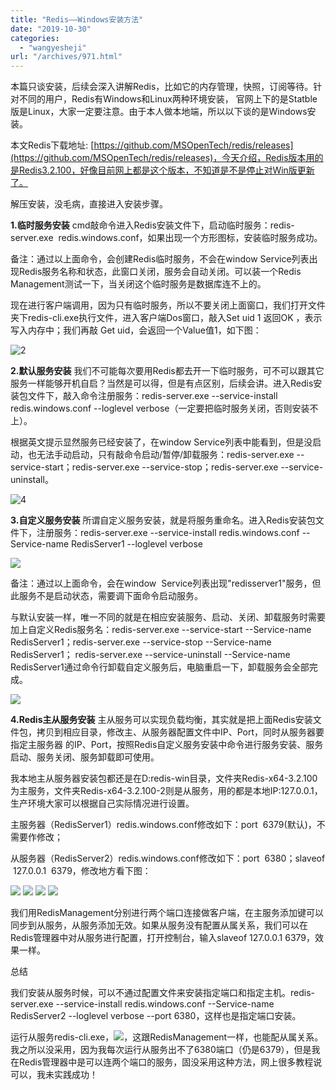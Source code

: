 ```yaml
---
title: "Redis——Windows安装方法"
date: "2019-10-30"
categories: 
  - "wangyesheji"
url: "/archives/971.html"
---
```


本篇只谈安装，后续会深入讲解Redis，比如它的内存管理，快照，订阅等待。针对不同的用户，Redis有Windows和Linux两种环境安装， 官网上下的是Statble版是Linux，大家一定要注意。由于本人做本地端，所以以下谈的是Windows安装。

本文Redis下载地址: [](https://github.com/MSOpenTech/redis/releases)[https://github.com/MSOpenTech/redis/releases](https://github.com/MSOpenTech/redis/releases)，今天介绍，Redis版本用的是Redis3.2.100，好像目前网上都是这个版本，不知道是不是停止对Win版更新了。

解压安装，没毛病，直接进入安装步骤。

**1.临时服务安装** cmd敲命令进入Redis安装文件下，启动临时服务：redis-server.exe  redis.windows.conf，如果出现一个方形图标，安装临时服务成功。

备注：通过以上面命令，会创建Redis临时服务，不会在window Service列表出现Redis服务名称和状态，此窗口关闭，服务会自动关闭。可以装一个Redis Management测试一下，当关闭这个临时服务是数据库连不上的。

现在进行客户端调用，因为只有临时服务，所以不要关闭上面窗口，我们打开文件夹下redis-cli.exe执行文件，进入客户端Dos窗口，敲入Set uid 1 返回OK ，表示写入内存中；我们再敲 Get uid，会返回一个Value值1，如下图：

![2](http://img-cloud.zhoujie218.top/wp-content/uploads/2019/10/redis——windows安装方法20191030.jpg)

**2.默认服务安装** 我们不可能每次要用Redis都去开一下临时服务，可不可以跟其它服务一样能够开机自启？当然是可以得，但是有点区别，后续会讲。进入Redis安装包文件下，敲入命令注册服务：redis-server.exe --service-install redis.windows.conf --loglevel verbose（一定要把临时服务关闭，否则安装不上）。

根据英文提示显然服务已经安装了，在window Service列表中能看到，但是没启动，也无法手动启动，只有敲命令启动/暂停/卸载服务：redis-server.exe --service-start；redis-server.exe --service-stop；redis-server.exe --service-uninstall。

![4](http://img-cloud.zhoujie218.top/wp-content/uploads/2019/10/redis——windows安装方法20191030-1.jpg)

**3.自定义服务安装** 所谓自定义服务安装，就是将服务重命名。进入Redis安装包文件下，注册服务：redis-server.exe --service-install redis.windows.conf --Service-name RedisServer1 --loglevel verbose

![](http://img-cloud.zhoujie218.top/wp-content/uploads/2019/10/redis——windows安装方法20191030-2.jpg)

备注：通过以上面命令，会在window  Service列表出现"redisserver1"服务，但此服务不是启动状态，需要调下面命令启动服务。

与默认安装一样，唯一不同的就是在相应安装服务、启动、关闭、卸载服务时需要加上自定义Redis服务名：redis-server.exe --service-start --Service-name RedisServer1；redis-server.exe --service-stop --Service-name RedisServer1； redis-server.exe --service-uninstall --Service-name RedisServer1通过命令行卸载自定义服务后，电脑重启一下，卸载服务会全部完成。

![](http://img-cloud.zhoujie218.top/wp-content/uploads/2019/10/redis——windows安装方法20191030.png)

**4.Redis主从服务安装** 主从服务可以实现负载均衡，其实就是把上面Redis安装文件包，拷贝到相应目录，修改主、从服务器配置文件中IP、Port，同时从服务器要指定主服务器 的IP、Port，按照Redis自定义服务安装中命令进行服务安装、服务启动、服务关闭、服务卸载即可使用。

我本地主从服务器安装包都还是在D:redis-win目录，文件夹Redis-x64-3.2.100为主服务，文件夹Redis-x64-3.2.100-2则是从服务，用的都是本地IP:127.0.0.1，生产环境大家可以根据自己实际情况进行设置。

主服务器（RedisServer1）redis.windows.conf修改如下：port  6379(默认)，不需要作修改；

从服务器（RedisServer2）redis.windows.conf修改如下：port  6380；slaveof  127.0.0.1  6379，修改地方看下图：

![](http://img-cloud.zhoujie218.top/wp-content/uploads/2019/10/redis——windows安装方法20191030-1.png) ![](http://img-cloud.zhoujie218.top/wp-content/uploads/2019/10/redis——windows安装方法20191030-2.png) ![](http://img-cloud.zhoujie218.top/wp-content/uploads/2019/10/redis——windows安装方法20191030-3.png) ![](http://img-cloud.zhoujie218.top/wp-content/uploads/2019/10/redis——windows安装方法20191030-4.png)

我们用RedisManagement分别进行两个端口连接做客户端，在主服务添加键可以同步到从服务，从服务添加无效。如果从服务没有配置从属关系，我们可以在Redis管理器中对从服务进行配置，打开控制台，输入slaveof 127.0.0.1 6379，效果一样。

总结

我们安装从服务时候，可以不通过配置文件来安装指定端口和指定主机。redis-server.exe --service-install redis.windows.conf --Service-name RedisServer2 --loglevel verbose --port 6380，这样也是指定端口安装。

运行从服务redis-cli.exe，![](https://img-blog.csdnimg.cn/2019040215214389.png)，这跟RedisManagement一样，也能配从属关系。我之所以没采用，因为我每次运行从服务出不了6380端口（仍是6379），但是我在Redis管理器中是可以连两个端口的服务，固没采用这种方法，网上很多教程说可以，我未实践成功！
